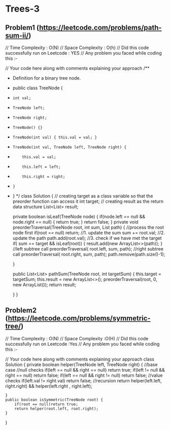 # Trees-3

## Problem1 (https://leetcode.com/problems/path-sum-ii/)
// Time Complexity : O(N)
// Space Complexity : O(h)
// Did this code successfully run on Leetcode : YES
// Any problem you faced while coding this :-


// Your code here along with comments explaining your approach
/**
 * Definition for a binary tree node.
 * public class TreeNode {
 *     int val;
 *     TreeNode left;
 *     TreeNode right;
 *     TreeNode() {}
 *     TreeNode(int val) { this.val = val; }
 *     TreeNode(int val, TreeNode left, TreeNode right) {
 *         this.val = val;
 *         this.left = left;
 *         this.right = right;
 *     }
 * }
 */
class Solution {
    // creating target as a class variable so that the preorder function can access it 
    int target;
    // creating result as the return data structure
    List<List<Integer>> result;
    
    private boolean isLeaf(TreeNode node)
    {
        if(node.left == null && node.right == null)
        {
            return true;
        }
        return false;
    }
    private void preorderTraversal(TreeNode root, int sum, List<Integer> path)
    {
        //process the root node first
        if(root == null) return;
        //1. update the sum
        sum += root.val;
        //2. update the path
        path.add(root.val);
        //3. check if we have met the target
        if( sum == target && isLeaf(root))
        {
            result.add(new ArrayList<>(path));
        }
        //left subtree call
        preorderTraversal( root.left,  sum,  path);
        //right subtree call
        preorderTraversal( root.right,  sum,  path);
        path.remove(path.size()-1);
        
    }
        
    public List<List<Integer>> pathSum(TreeNode root, int targetSum) {
        this.target = targetSum;
        this.result = new ArrayList<>();
        preorderTraversal(root, 0, new ArrayList<Integer>());
        return result;
        
    }
}

## Problem2 (https://leetcode.com/problems/symmetric-tree/)
// Time Complexity : O(N)
// Space Complexity :O(H)
// Did this code successfully run on Leetcode :Yes
// Any problem you faced while coding this :-


// Your code here along with comments explaining your approach
class Solution {
    private boolean helper(TreeNode left, TreeNode right)
    {
        //base case 
        //null checks 
        if(left == null && right == null) return true;
        if(left != null && right == null) return false;
        if(left == null && right != null) return false;
        //value checks 
        if(left.val != right.val) return false;
        //recursion 
        return helper(left.left, right.right) && helper(left.right , right.left);
        
    }
    public boolean isSymmetric(TreeNode root) {
        if(root == null)return true;
        return helper(root.left, root.right);
    }
}